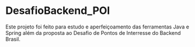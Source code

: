 # DesafioBackend_POI

Este projeto foi feito para estudo e aperfeiçoamento das ferramentas Java e Spring além da proposta ao Desafio de Pontos de Interresse do Backend Brasil.
